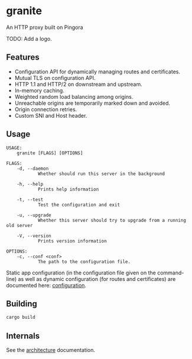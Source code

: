 # granite

An HTTP proxy built on Pingora

TODO: Add a logo.

## Features

- Configuration API for dynamically managing routes and certificates.
- Mutual TLS on configuration API.
- HTTP 1.1 and HTTP/2 on downstream and upstream.
- In-memory caching.
- Weighted random load balancing among origins.
- Unreachable origins are temporarily marked down and avoided.
- Origin connection retries.
- Custom SNI and Host header.

## Usage

```
USAGE:
    granite [FLAGS] [OPTIONS]

FLAGS:
    -d, --daemon
            Whether should run this server in the background

    -h, --help
            Prints help information

    -t, --test
            Test the configuration and exit

    -u, --upgrade
            Whether this server should try to upgrade from a running old server

    -V, --version
            Prints version information

OPTIONS:
    -c, --conf <conf>
            The path to the configuration file.
```

Static app configuration (in the configuration file given on the command-line) as well as dynamic
configuration (for routes and certificates) are documented here: [configuration](docs/configuration.md).

## Building

```bash
cargo build
```

## Internals

See the [architecture](docs/architecture.md) documentation.
